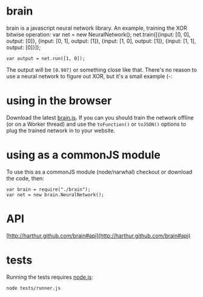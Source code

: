 # brain

brain is a javascript neural network library. An example, training the XOR bitwise operation:
	var net = new NeuralNetwork();
	net.train([{input: [0, 0], output: [0]},
	           {input: [0, 1], output: [1]},
	           {input: [1, 0], output: [1]},
	           {input: [1, 1], output: [0]}]);
	
	var output = net.run([1, 0]);

The output will be `[0.987]` or something close like that. There's no reason to use a neural network to figure out XOR, but it's a small example (-:

# using in the browser
Download the latest [brain.js](http://github.com/harthur/brain/downloads). If you can you should train the network offline (or on a Worker thread) and use the `toFunction()` or `toJSON()` options to plug the trained network in to your website.

# using as a commonJS module
To use this as a commonJS module (node/narwhal) checkout or download the code, then:

	var brain = require("./brain");
	var net = new brain.NeuralNetwork();

# API
[http://harthur.github.com/brain#api](http://harthur.github.com/brain#api)

# tests
Running the tests requires [node.js](http://nodejs.org/):

	node tests/runner.js
	
